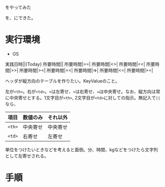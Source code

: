 をやってみた

を、にできた。

<!-- more -->

# 実行環境

* OS

実践日時||{Today}
所要時間|| 
所要時間|==| 
所要時間|<>| 
所要時間|<<| 
所要時間|>>| 
所要時間|><| 
所要時間|=<| 
所要時間|=>| 
所要時間|<=| 
所要時間|>=| 

ヘッダが縦方向のテーブルを作りたい。KeyValueのこと。

左が`<th>`。右が`<td>`。`<`は左寄せ、`>`は右寄せ、`=`は中央寄せ。なお、縦方向は常に中央寄せとする。1文字目が`<th>`, 2文字目が`<td>`に対しての指示。無記入で`||`なら、

項目|数値のみ|それ以外
----|--------|--------
`<th>`|中央寄せ|中央寄せ
`<td>`|右寄せ|左寄せ

単位をつけたいときなどを考えると面倒。分、時間、kgなどをつけたら文字列として左寄せされる。

# 手順

